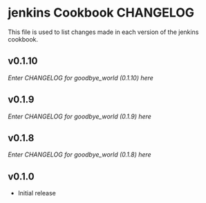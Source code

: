 jenkins Cookbook CHANGELOG
==========================

This file is used to list changes made in each version of the jenkins cookbook.

v0.1.10
-------
_Enter CHANGELOG for goodbye_world (0.1.10) here_


v0.1.9
------
_Enter CHANGELOG for goodbye_world (0.1.9) here_


v0.1.8
------
_Enter CHANGELOG for goodbye_world (0.1.8) here_


v0.1.0
------
- Initial release
